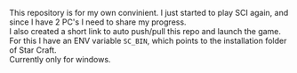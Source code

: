 This repository is for my own convinient. I just started to play SCI again, and since I have 2 PC's I need to share my progress.  
I also created a short link to auto push/pull this repo and launch the game.  
For this I have an ENV variable `SC_BIN`, which points to the installation folder of Star Craft.  
Currently only for windows.